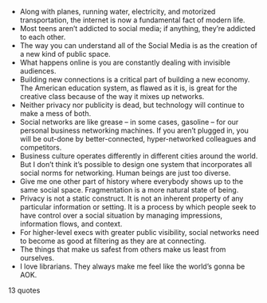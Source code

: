  - Along with planes, running water, electricity, and motorized transportation, the internet is now a fundamental fact of modern life.
 - Most teens aren’t addicted to social media; if anything, they’re addicted to each other.
 - The way you can understand all of the Social Media is as the creation of a new kind of public space.
 - What happens online is you are constantly dealing with invisible audiences.
 - Building new connections is a critical part of building a new economy. The American education system, as flawed as it is, is great for the creative class because of the way it mixes up networks.
 - Neither privacy nor publicity is dead, but technology will continue to make a mess of both.
 - Social networks are like grease – in some cases, gasoline – for our personal business networking machines. If you aren’t plugged in, you will be out-done by better-connected, hyper-networked colleagues and competitors.
 - Business culture operates differently in different cities around the world. But I don’t think it’s possible to design one system that incorporates all social norms for networking. Human beings are just too diverse.
 - Give me one other part of history where everybody shows up to the same social space. Fragmentation is a more natural state of being.
 - Privacy is not a static construct. It is not an inherent property of any particular information or setting. It is a process by which people seek to have control over a social situation by managing impressions, information flows, and context.
 - For higher-level execs with greater public visibility, social networks need to become as good at filtering as they are at connecting.
 - The things that make us safest from others make us least from ourselves.
 - I love librarians. They always make me feel like the world’s gonna be AOK.

13 quotes